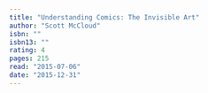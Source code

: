 ```yaml
---
title: "Understanding Comics: The Invisible Art"
author: "Scott McCloud"
isbn: ""
isbn13: ""
rating: 4
pages: 215
read: "2015-07-06"
date: "2015-12-31"
---
```



